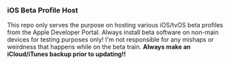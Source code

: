### iOS Beta Profile Host


This repo only serves the purpose on hosting various iOS/tvOS beta profiles from the Apple Developer Portal. 
Always install beta software on non-main devices for testing purposes only! I'm not responsible for any mishaps or weirdness that happens while on the beta train. **Always make an iCloud/iTunes backup prior to updating!!**

